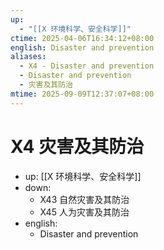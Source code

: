 ```yaml
---
up:
  - "[[X 环境科学、安全科学]]"
ctime: 2025-04-06T16:34:12+08:00
english: Disaster and prevention
aliases:
  - X4 - Disaster and prevention
  - Disaster and prevention
  - 灾害及其防治
mtime: 2025-09-09T12:37:07+08:00
---
```


# X4 灾害及其防治

- up: [[X 环境科学、安全科学]]
- down:
	- X43 自然灾害及其防治
	- X45 人为灾害及其防治
- english:
	- Disaster and prevention
